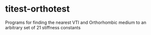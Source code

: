 # titest-orthotest
Programs for finding the nearest VTI and Orthorhombic medium to an arbitrary set of 21 stiffness constants
